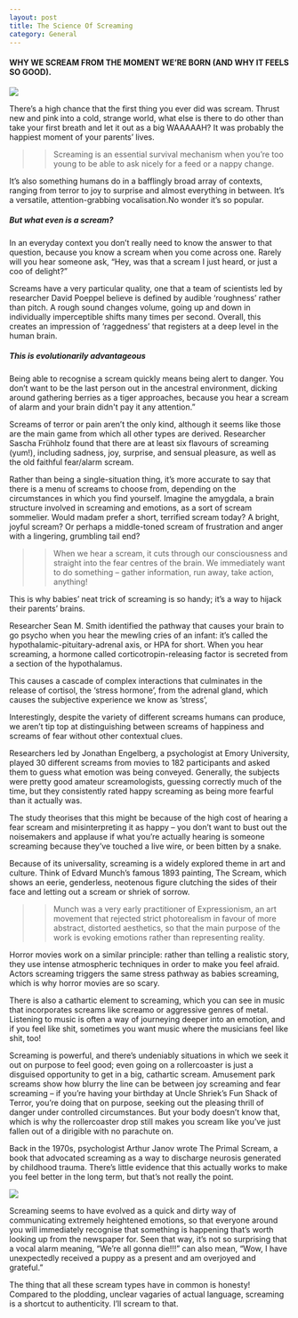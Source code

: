 ```yaml
---
layout: post
title: The Science Of Screaming
category: General
---
```

#### WHY WE SCREAM FROM THE MOMENT WE’RE BORN (AND WHY IT FEELS SO GOOD).

![]( http://katieball.me/assets/images/babyscream.jpeg)

There’s a high chance that the first thing you ever did was scream. Thrust new and pink into a cold, strange world, what else is there to do other than take your first breath and let it out as a big WAAAAAH? It was probably the happiest moment of your parents’ lives.

>>Screaming is an essential survival mechanism when you’re too young to be able to ask nicely for a feed or a nappy change. 

It’s also something humans do in a bafflingly broad array of contexts, ranging from terror to joy to surprise and almost everything in between. It’s a versatile, attention-grabbing vocalisation.No wonder it’s so popular.

##### But what even is a scream?
In an everyday context you don’t really need to know the answer to that question, because you know a scream when you come across one. Rarely will you hear someone ask, “Hey, was that a scream I just heard, or just a coo of delight?” 

Screams have a very particular quality, one that a team of scientists led by researcher David Poeppel believe is defined by audible ‘roughness’ rather than pitch. A rough sound changes volume, going up and down in individually imperceptible shifts many times per second. Overall, this creates an impression of ‘raggedness’ that registers at a deep level in the human brain. 

##### This is evolutionarily advantageous
Being able to recognise a scream quickly means being alert to danger. You don’t want to be the last person out in the ancestral environment, dicking around gathering berries as a tiger approaches, because you hear a scream of alarm and your brain didn't pay it any attention.”

Screams of terror or pain aren’t the only kind, although it seems like those are the main game from which all other types are derived. 
Researcher Sascha Frühholz found that there are at least six flavours of screaming (yum!), including sadness, joy, surprise, and sensual pleasure, as well as the old faithful fear/alarm scream. 

Rather than being a single-situation thing, it’s more accurate to say that there is a menu of screams to choose from, depending on the circumstances in which you find yourself. Imagine the amygdala, a brain structure involved in screaming and emotions, as a sort of scream sommelier.
Would madam prefer a short, terrified scream today? A bright, joyful scream? Or perhaps a middle-toned scream of frustration and anger with a lingering, grumbling tail end?


>>When we hear a scream, 
it cuts through our 
consciousness and straight 
into the fear centres 
of the brain. 
We immediately want 
to do something – 
gather information, 
run away, 
take action, 
anything!



This is why babies’ neat trick of screaming is so handy; it’s a way to hijack their parents’ brains. 

Researcher Sean M. Smith identified the pathway that causes your brain to go psycho when you hear the mewling cries of an infant: it’s called the hypothalamic-pituitary-adrenal axis, or HPA for short. When you hear screaming, a hormone called corticotropin-releasing factor is secreted from a section of the hypothalamus. 

This causes a cascade of complex interactions that culminates in the release of cortisol, the ‘stress hormone’, from the adrenal gland, which causes the subjective experience we know as ’stress’,

Interestingly, despite the variety of different screams humans can produce, we aren’t tip top at distinguishing between screams of happiness and screams of fear without other contextual clues. 

Researchers led by Jonathan Engelberg, a psychologist at Emory University, played 30 different screams from movies to 182 participants and asked them to guess what emotion was being conveyed. Generally, the subjects were pretty good amateur screamologists, guessing correctly much of the time, but they consistently rated happy screaming as being more fearful than it actually was. 

The study theorises that this might be because of the high cost of hearing a fear scream and misinterpreting it as happy – you don’t want to bust out the noisemakers and applause if what you’re actually hearing is someone screaming because they’ve touched a live wire, or been bitten by a snake.

Because of its universality, screaming is a widely explored theme in art and culture. Think of Edvard Munch’s famous 1893 painting, The Scream, which shows an eerie, genderless, neotenous figure clutching the sides of their face and letting out a scream or shriek of sorrow. 

>>Munch was a very early 
practitioner of Expressionism, 
an art movement that rejected 
strict photorealism in favour 
of more abstract, distorted 
aesthetics, so that the main 
purpose of the work is evoking 
emotions rather than 
representing reality. 



Horror movies work on a similar principle: rather than telling a realistic story, they use intense atmospheric techniques in order to make you feel afraid. Actors screaming triggers the same stress pathway as babies screaming, which is why horror movies are so scary.

There is also a cathartic element to screaming, which you can see in music that incorporates screams like screamo or aggressive genres of metal. Listening to music is often a way of journeying deeper into an emotion, and if you feel like shit, sometimes you want music where the musicians feel like shit, too! 

Screaming is powerful, and there’s undeniably situations in which we seek it out on purpose to feel good; even going on a rollercoaster is just a disguised opportunity to get in a big, cathartic scream. Amusement park screams show how blurry the line can be between joy screaming and fear screaming – if you’re having your birthday at Uncle Shriek’s Fun Shack of Terror, you’re doing that on purpose, seeking out the pleasing thrill of danger under controlled circumstances. But your body doesn’t know that, which is why the rollercoaster drop still makes you scream like you’ve just fallen out of a dirigible with no parachute on.

Back in the 1970s, psychologist Arthur Janov wrote The Primal Scream, a book that advocated screaming as a way to discharge neurosis generated by childhood trauma. There’s little evidence that this actually works to make you feel better in the long term, but that’s not really the point. 

![]( http://katieball.me/assets/images/scream.JPG)

Screaming seems to have evolved as a quick and dirty way of communicating extremely heightened emotions, so that everyone around you will immediately recognise that something is happening that’s worth looking up from the newspaper for. Seen that way, it’s not so surprising that a vocal alarm meaning, “We’re all gonna die!!!” can also mean, “Wow, I have unexpectedly received a puppy as a present and am overjoyed and grateful.” 

The thing that all these scream types have in common is honesty! Compared to the plodding, unclear vagaries of actual language, screaming is a shortcut to authenticity. 
I’ll scream to that.




